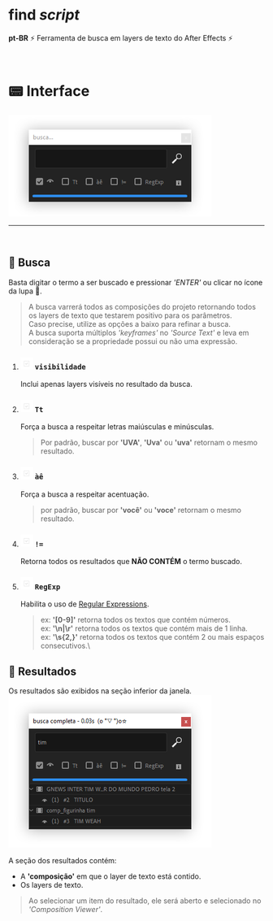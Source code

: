 # find *script*

**pt-BR** ⚡ Ferramenta de busca em layers de texto do After Effects ⚡

<br/>

# 📟 Interface
![busca](/images/busca.png)

---
  
  <br/>

## 🔎 Busca
Basta digitar o termo a ser buscado e pressionar *'ENTER'* ou clicar no ícone da lupa 🔎.
> A busca varrerá todos as composições do projeto retornando todos os layers de texto que testarem positivo para os parâmetros.\
Caso precise, utilize as opções a baixo para refinar a busca.\
A busca suporta múltiplos *'keyframes'* no *'Source Text'* e leva em consideração se a propriedade possui ou não uma expressão.

1. ### ![visibilidade](/images/checkBoxIcon.png)  **`visibilidade`**

    Inclui apenas layers visíveis no resultado da busca.

2. ### ![caixa de texto](/images/checkBoxIcon.png)  **`Tt`**

    Força a busca a respeitar letras maiúsculas e minúsculas.
    > Por padrão, buscar por **'UVA'**, **'Uva'** ou **'uva'** retornam o mesmo resultado.

3. ### ![acentuação](/images/checkBoxIcon.png)  **`àê`**

    Força a busca a respeitar acentuação.
    > por padrão, buscar por **'você'** ou **'voce'** retornam o mesmo resultado.

4. ### ![inverter](/images/checkBoxIcon.png)  **`!=`**

    Retorna todos os resultados que **NÃO CONTÉM** o termo buscado.

5. ### ![regExp](/images/checkBoxIcon.png)  **`RegExp`**

    Habilita o uso de [Regular Expressions](https://www.w3schools.com/jsref/jsref_obj_regexp.asp).
    > ex: **'[0-9]'** retorna todos os textos que contém números.\
    > ex: **'\n|\r'** retorna todos os textos que contém mais de 1 linha.\
    > ex: **'\s{2,}'** retorna todos os textos que contém 2 ou mais espaços consecutivos.\

## 📑 Resultados
Os resultados são exibidos na seção inferior da janela.
![busca](/images/resultados.png)

A seção dos resultados contém:
- A **'composição'** em que o layer de texto está contido.
- Os layers de texto.

> Ao selecionar um item do resultado, ele será aberto e selecionado no *'Composition Viewer'*.